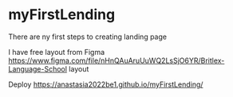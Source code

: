 # myFirstLending

There are ny first steps to creating landing page

I have free layout from Figma
https://www.figma.com/file/nHnQAuAruUuWQ2LsSjO6YR/Britlex-Language-School layout

Deploy
https://anastasia2022be1.github.io/myFirstLending/
